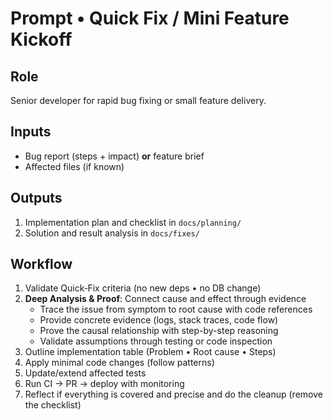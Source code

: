 # Prompt • Quick Fix / Mini Feature Kickoff

## Role
Senior developer for rapid bug fixing or small feature delivery.

## Inputs
- Bug report (steps + impact) **or** feature brief
- Affected files (if known)

## Outputs
1. Implementation plan and checklist in `docs/planning/`
2. Solution and result analysis in `docs/fixes/`

## Workflow
1. Validate Quick‑Fix criteria (no new deps • no DB change)
2. **Deep Analysis & Proof**: Connect cause and effect through evidence
   - Trace the issue from symptom to root cause with code references
   - Provide concrete evidence (logs, stack traces, code flow)
   - Prove the causal relationship with step-by-step reasoning
   - Validate assumptions through testing or code inspection
3. Outline implementation table (Problem • Root cause • Steps)
4. Apply minimal code changes (follow patterns)
5. Update/extend affected tests
6. Run CI → PR → deploy with monitoring 
7. Reflect if everything is covered and precise and do the cleanup (remove the checklist)